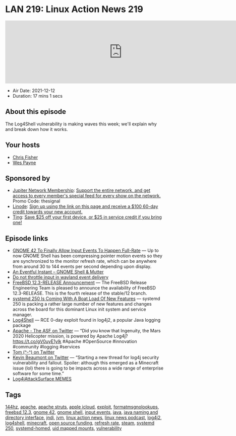 # LAN 219: Linux Action News 219

<iframe src="https://player.fireside.fm/v2/DAcK9LdX+PamzKvMw?theme=dark" width="740" height="200" frameborder="0" scrolling="no"></iframe>

* Air Date: 2021-12-12
* Duration: 17 mins 1 secs

## About this episode

The Log4Shell vulnerability is making waves this week; we'll explain why and break down how it works.

## Your hosts
* [Chris Fisher](https://linuxactionnews.com/hosts/chris)
* [Wes Payne](https://linuxactionnews.com/hosts/wes)

## Sponsored by

  * [Jupiter Network Membership](http://jupiter.party): [Support the entire network, and get access to every member's special feed for every show on the network.](http://jupiter.party) Promo Code: thesignal
  * [Linode](http://linode.com/lan): [Sign up using the link on this page and receive a $100 60-day credit towards your new account. ](http://linode.com/lan)
  * [Ting](https://linux.ting.com): [Save $25 off your first device, or $25 in service credit if you bring one!](https://linux.ting.com)



## Episode links

  * [GNOME 42 To Finally Allow Input Events To Happen Full-Rate](https://www.phoronix.com/scan.php?page=news_item&px=GNOME-42-Input-Rate "GNOME 42 To Finally Allow Input Events To Happen Full-Rate") — Up to now GNOME Shell has been compressing pointer motion events so they are synchronized to the monitor refresh rate, which can be anywhere from around 30 to 144 events per second depending upon display.
  * [An Eventful Instant – GNOME Shell & Mutter](https://blogs.gnome.org/shell-dev/2021/12/08/an-eventful-instant/ "An Eventful Instant – GNOME Shell & Mutter")
  * [Do not throttle input in wayland event delivery](https://gitlab.gnome.org/GNOME/mutter/-/merge_requests/1915/diffs "Do not throttle input in wayland event delivery")
  * [FreeBSD 12.3-RELEASE Announcement](https://www.freebsd.org/releases/12.3R/announce/ "FreeBSD 12.3-RELEASE Announcement") — The FreeBSD Release Engineering Team is pleased to announce the availability of FreeBSD 12.3-RELEASE. This is the fourth release of the stable/12 branch.
  * [systemd 250 Is Coming With A Boat Load Of New Features](https://www.phoronix.com/scan.php?page=news_item&px=systemd-250-RC "systemd 250 Is Coming With A Boat Load Of New Features") — systemd 250 is packing a rather large number of new features and changes across the board for this dominant Linux init system and service manager.
  * [Log4Shell](https://www.lunasec.io/docs/blog/log4j-zero-day/ "Log4Shell") — RCE 0-day exploit found in log4j2, a popular Java logging package
  * [Apache - The ASF on Twitter](https://twitter.com/TheASF/status/1400875147163279374 "Apache - The ASF on Twitter") — “Did you know that Ingenuity, the Mars 2020 Helicopter mission, is powered by Apache Log4j? https://t.co/gV0uyE1ylk #Apache #OpenSource #innovation #community #logging #services
  * [Tom (^-^) on Twitter](https://twitter.com/tomlawrencetech/status/1469647697380622342?s=12 "Tom \(^-^\) on Twitter")
  * [Kevin Beaumont on Twitter](https://twitter.com/GossiTheDog/status/1469248250670727169 "Kevin Beaumont on Twitter") — “Starting a new thread for log4j security vulnerability and fallout. Spoiler: although this emerged as a Minecraft issue (lol) there is going to be impacts across a wide range of enterprise software for some time.”
  * [Log4jAttackSurface MEMES](https://github.com/YfryTchsGD/Log4jAttackSurface/blob/master/pages/MEME.md "Log4jAttackSurface MEMES")



## Tags

[144hz](https://linuxactionnews.com/tags/144hz), [apache](https://linuxactionnews.com/tags/apache), [apache struts](https://linuxactionnews.com/tags/apache%20struts), [apple icloud](https://linuxactionnews.com/tags/apple%20icloud), [exploit](https://linuxactionnews.com/tags/exploit), [formatmsgnolookups](https://linuxactionnews.com/tags/formatmsgnolookups), [freebsd 12.3](https://linuxactionnews.com/tags/freebsd%2012.3), [gnome 42](https://linuxactionnews.com/tags/gnome%2042), [gnome shell](https://linuxactionnews.com/tags/gnome%20shell), [input events](https://linuxactionnews.com/tags/input%20events), [java](https://linuxactionnews.com/tags/java), [java naming and directory interface](https://linuxactionnews.com/tags/java%20naming%20and%20directory%20interface), [jndi](https://linuxactionnews.com/tags/jndi), [jvm](https://linuxactionnews.com/tags/jvm), [linux action news](https://linuxactionnews.com/tags/linux%20action%20news), [linux news podcast](https://linuxactionnews.com/tags/linux%20news%20podcast), [log4j2](https://linuxactionnews.com/tags/log4j2), [log4shell](https://linuxactionnews.com/tags/log4shell), [minecraft](https://linuxactionnews.com/tags/minecraft), [open source funding](https://linuxactionnews.com/tags/open%20source%20funding), [refresh rate](https://linuxactionnews.com/tags/refresh%20rate), [steam](https://linuxactionnews.com/tags/steam), [systemd 250](https://linuxactionnews.com/tags/systemd%20250), [systemd-homed](https://linuxactionnews.com/tags/systemd-homed), [uid mapped mounts](https://linuxactionnews.com/tags/uid%20mapped%20mounts), [vulnerability](https://linuxactionnews.com/tags/vulnerability)